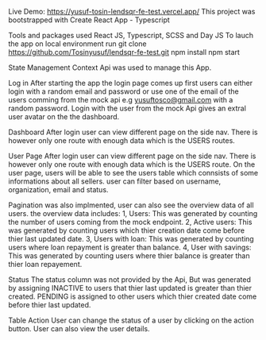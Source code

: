 Live Demo: https://yusuf-tosin-lendsqr-fe-test.vercel.app/ This project was bootstrapped with Create React App - Typescript

Tools and packages used
React JS, Typescript, SCSS and Day JS To lauch the app on local environment run git clone https://github.com/Tosinyusuf/lendsqr-fe-test.git npm install npm start

State Management
Context Api was used to manage this App.

Log in
After starting the app the login page comes up first users can either login with a random email and password or use one of the email of the users comming from the mock api e.g yusuftosco@gmail.com with a random password. Login with the user from the mock Api gives an extral user avatar on the the dashboard.

Dashboard
After login user can view different page on the side nav. There is however only one route with enough data which is the USERS routes.

User Page
After login user can view different page on the side nav. There is however only one route with enough data which is the USERS route. On the user page, users will be able to see the users table which connsists of some informations about all sellers. user can filter based on username, organization, email and status.

Pagination was also implmented, user can also see the overview data of all users. the overview data includes: 1, Users: This was generated by counting the number of users coming from the mock endpoint. 2, Active users: This was generated by counting users which thier creation date come before thier last updated date. 3, Users with loan: This was generated by counting users where loan repayment is greater than balance. 4, User with savings: This was generated by counting users where thier balance is greater than thier loan repayement.

Status
The status column was not provided by the Api, But was generated by assigning INACTIVE to users that thier last updated is greater than thier created. PENDING is assigned to other users which thier created date come before thier last updated.

Table Action
User can change the status of a user by clicking on the action button. User can also view the user details.
